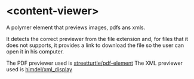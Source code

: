 # \<content-viewer\>

A polymer element that previews images, pdfs ans xmls.

It detects the correct previewer from the file extension and, for files that it does not supports, it provides a link to download the file so the user can open it in his computer.

The PDF previewer used is [streetturtle/pdf-element](https://github.com/streetturtle/pdf-element)
The XML previewer used is [himdel/xml_display](https://github.com/himdel/xml_display)
